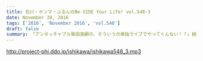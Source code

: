 ```yaml
---
title: 石川・ホンマ・ぶるんのBe-SIDE Your Life! vol.548-3
date: November 28, 2016
tags: ['2016', 'November 2016', 'vol.548']
draft: false
summary: 「アンタッチャブル柴田英嗣の、そういうの単独ライブでやってくんない！？」結婚式の二次会問題。SAITO
---
```


http://project-phi.ddo.jp/ishikawa/ishikawa548_3.mp3